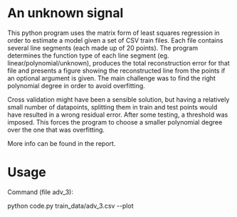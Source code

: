 # An unknown signal
This python program uses the matrix form of least squares regression in order to estimate a model given a set of CSV train files. Each file contains several line segments (each made up of 20 points). The program determines the function type of each line segment (eg. linear/polynomial/unknown), produces the total reconstruction error for that file and presents a figure showing the reconstructed line from the points if an optional argument is given. The main challenge was to find the right polynomial degree in order to avoid overfitting. 

Cross validation might have been a sensible solution, but having a relatively small number of datapoints, splitting them in train and test points would have resulted in a wrong residual error. After some testing, a threshold was imposed. This forces the program to choose a smaller polynomial degree over the one that was overfitting. 

More info can be found in the report.

# Usage
Command (file adv_3):

python code.py train_data/adv_3.csv --plot

